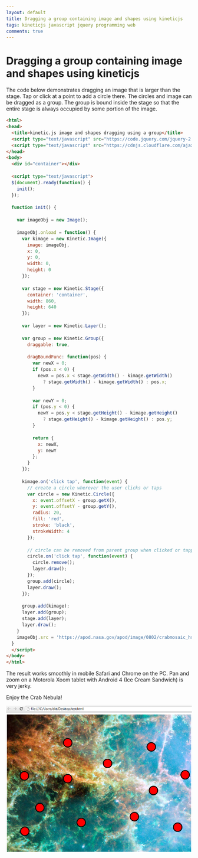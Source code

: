 ```yaml
---
layout: default
title: Dragging a group containing image and shapes using kineticjs
tags: kineticjs javascript jquery programming web
comments: true
---
```

# Dragging a group containing image and shapes using kineticjs

The code below demonstrates dragging an image that is larger than the stage. Tap or click at a point to add a circle there. The circles and image can be dragged as a group. The group is bound inside the stage so that the entire stage is always occupied by some portion of the image.

```html
<html>
<head>
  <title>kinetic.js image and shapes dragging using a group</title>
  <script type="text/javascript" src="https://code.jquery.com/jquery-2.1.4.min.js"></script>
  <script type="text/javascript" src="https://cdnjs.cloudflare.com/ajax/libs/kineticjs/5.2.0/kinetic.min.js"></script>
</head>
<body>
  <div id="container"></div>

  <script type="text/javascript">
  $(document).ready(function() {
    init();
  });

  function init() {

    var imageObj = new Image();

    imageObj.onload = function() {
      var kimage = new Kinetic.Image({
        image: imageObj,
        x: 0,
        y: 0,
        width: 0,
        height: 0
      });

      var stage = new Kinetic.Stage({
        container: 'container',
        width: 860,
        height: 640
      });

      var layer = new Kinetic.Layer();

      var group = new Kinetic.Group({
        draggable: true,

        dragBoundFunc: function(pos) {
          var newX = 0;
          if (pos.x < 0) {
            newX = pos.x < stage.getWidth() - kimage.getWidth() 
              ? stage.getWidth() - kimage.getWidth() : pos.x;
          }

          var newY = 0;          
          if (pos.y < 0) {
            newY = pos.y < stage.getHeight() - kimage.getHeight() 
              ? stage.getHeight() - kimage.getHeight() : pos.y;
          }

          return {
            x: newX,
            y: newY
          };
        }
      });

      kimage.on('click tap', function(event) {
        // create a circle wherever the user clicks or taps
        var circle = new Kinetic.Circle({
          x: event.offsetX - group.getX(),
          y: event.offsetY - group.getY(),
          radius: 20,
          fill: 'red',
          stroke: 'black',
          strokeWidth: 4
        });

        // circle can be removed from parent group when clicked or tapped
        circle.on('click tap', function(event) {
          circle.remove();
          layer.draw();
        });
        group.add(circle);
        layer.draw();
      });

      group.add(kimage);
      layer.add(group);
      stage.add(layer);
      layer.draw();
    }
    imageObj.src = 'https://apod.nasa.gov/apod/image/0802/crabmosaic_hst_big.jpg';
  }
  </script>
</body>
</html>
```

The result works smoothly in mobile Safari and Chrome on the PC. Pan and zoom on a Motorola Xoom tablet with Android 4 (Ice Cream Sandwich) is very jerky.

Enjoy the Crab Nebula!

![KineticJS Group Dragging Example](/assets/img/web-kineticjs-group-drag.png)
